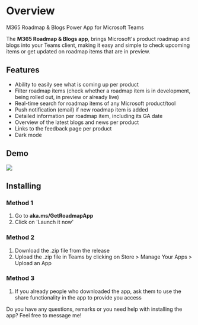 # Overview
M365 Roadmap &amp; Blogs Power App for Microsoft Teams

The **M365 Roadmap & Blogs app**, brings Microsoft's product roadmap and blogs into your Teams client, making it easy and simple to check upcoming items or get updated on roadmap items that are in preview.

## Features
- Ability to easily see what is coming up per product
- Filter roadmap items (check whether a roadmap item is in development, being rolled out, in preview or already live)
- Real-time search for roadmap items of any Microsoft product/tool
- Push notification (email) if new roadmap item is added
- Detailed information per roadmap item, including its GA date
- Overview of the latest blogs and news per product
- Links to the feedback page per product
- Dark mode

## Demo
![](https://github.com/kaanaytemir/Microsoft-Roadmap-Power-App/blob/main/M365Roadmap.gif)

## Installing

### Method 1
1. Go to **aka.ms/GetRoadmapApp**
2. Click on 'Launch it now'

### Method 2
1. Download the .zip file from the release
2. Upload the .zip file in Teams by clicking on Store > Manage Your Apps > Upload an App

### Method 3
1. If you already people who downloaded the app, ask them to use the share functionality in the app to provide you access


Do you have any questions, remarks or you need help with installing the app? Feel free to message me!
